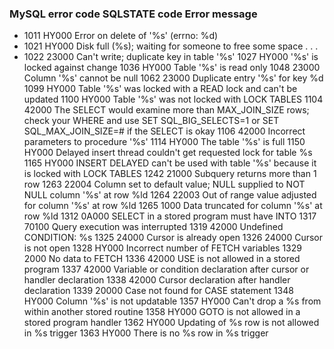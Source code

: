 ### MySQL error code SQLSTATE code Error message

* 1011 HY000 Error on delete of '%s' (errno: %d)
* 1021 HY000 Disk full (%s); waiting for someone to free some space . . .
* 1022 23000 Can't write; duplicate key in table '%s'
1027 HY000 '%s' is locked against change
1036 HY000 Table '%s' is read only
1048 23000 Column '%s' cannot be null
1062 23000 Duplicate entry '%s' for key %d
1099 HY000 Table '%s' was locked with a READ lock and can't be updated
1100 HY000 Table '%s' was not locked with LOCK TABLES
1104 42000 The SELECT would examine more than MAX_JOIN_SIZE rows; check your WHERE and use SET SQL_BIG_SELECTS=1 or SET SQL_MAX_JOIN_SIZE=# if the SELECT is okay
1106 42000 Incorrect parameters to procedure '%s'
1114 HY000 The table '%s' is full
1150 HY000 Delayed insert thread couldn't get requested lock for table %s
1165 HY000 INSERT DELAYED can't be used with table '%s' because it is locked with LOCK TABLES
1242 21000 Subquery returns more than 1 row
1263 22004 Column set to default value; NULL supplied to NOT NULL column '%s' at row %ld
1264 22003 Out of range value adjusted for column '%s' at row %ld
1265 1000 Data truncated for column '%s' at row %ld
1312 0A000 SELECT in a stored program must have INTO
1317 70100 Query execution was interrupted
1319 42000 Undefined CONDITION: %s
1325 24000 Cursor is already open
1326 24000 Cursor is not open
1328 HY000 Incorrect number of FETCH variables
1329 2000 No data to FETCH
1336 42000 USE is not allowed in a stored program
1337 42000 Variable or condition declaration after cursor or handler declaration
1338 42000 Cursor declaration after handler declaration
1339 20000 Case not found for CASE statement
1348 HY000 Column '%s' is not updatable
1357 HY000 Can't drop a %s from within another stored routine
1358 HY000 GOTO is not allowed in a stored program handler
1362 HY000 Updating of %s row is not allowed in %s trigger
1363 HY000 There is no %s row in %s trigger
